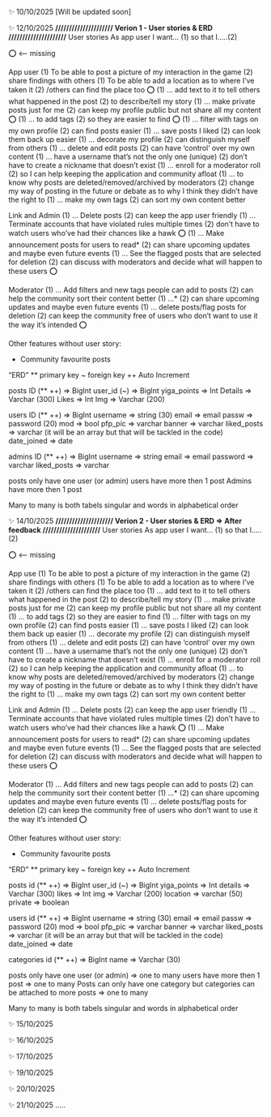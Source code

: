 ✨ 10/10/2025
[Will be updated soon]



✨ 12/10/2025
**///////////////////// Verion 1 - User stories & ERD /////////////////////**
User stories
As app user I want… (1) so that I…..(2)

⭕ <— missing

App user
(1) To be able to post a picture of my interaction in the game (2) share findings with others 
(1) To be able to add a location as to where I’ve taken it (2) /others can find the place too ⭕
(1) … add text to it to tell others what happened in the post (2) to describe/tell my story
(1) … make private posts just for me (2) can keep my profile public but not share all my content ⭕
(1) … to add tags (2) so they are easier to find ⭕
(1) … filter with tags on my own profile (2) can find posts easier
(1) … save posts I liked (2) can look them back up easier
(1) … decorate my profile (2) can distinguish myself from others
(1) … delete and edit posts (2) can have ‘control’ over my own content
(1) … have a username that’s not the only one (unique) (2) don’t have to create a nickname that doesn’t exist
(1) … enroll for a moderator roll (2) so I can help keeping the application and community afloat 
(1) … to know why posts are deleted/removed/archived by moderators (2) change my way of posting in the future or debate as to why I think they didn’t have the right to
(1) … make my own tags (2) can sort my own content better


Link and Admin
(1) … Delete posts (2) can keep the app user friendly 
(1) … Terminate accounts that have violated rules multiple times (2) don’t have to watch users who’ve had their chances like a hawk ⭕
(1) … Make announcement posts for users to read* (2)  can share upcoming updates and maybe even future events
(1) … See the flagged posts that are selected for deletion (2) can discuss with moderators and decide what will happen to these users ⭕

Moderator
(1) … Add filters and new tags people can add to posts (2) can help the community sort their content better
(1) …* (2) can share upcoming updates and maybe even future events
(1) … delete posts/flag posts for deletion (2) can keep the community free of users who don’t want to use it the way it’s intended ⭕


Other features without user story:
- Community favourite posts


“ERD”
** primary key
~ foreign key
++ Auto Increment

posts
ID (** ++) => BigInt
user_id (~) => BigInt
yiga_points => Int
Details => Varchar (300)
Likes => Int
Img => Varchar (200)

users
ID (** ++) => BigInt
username => string (30)
email => email
passw => password (20)
mod => bool 
pfp_pic => varchar 
banner => varchar 
liked_posts => varchar (it will be an array but that will be tackled in the code) 
date_joined => date

admins
ID (** ++) => BigInt
username => string
email =>  email
password => varchar 
liked_posts => varchar   

posts only have one user (or admin)
users have more then 1 post
Admins have more then 1 post  

Many to many is both tabels singular and words in alphabetical order 


✨ 14/10/2025
**///////////////////// Verion 2 - User stories & ERD => After feedback /////////////////////**
User stories
As app user I want… (1) so that I…..(2)

⭕ <— missing

App use
(1) To be able to post a picture of my interaction in the game (2) share findings with others 
(1) To be able to add a location as to where I’ve taken it (2) /others can find the place too 
(1) … add text to it to tell others what happened in the post (2) to describe/tell my story 
(1) … make private posts just for me (2) can keep my profile public but not share all my content 
(1) … to add tags (2) so they are easier to find 
(1) … filter with tags on my own profile (2) can find posts easier 
(1) … save posts I liked (2) can look them back up easier 
(1) … decorate my profile (2) can distinguish myself from others 
(1) … delete and edit posts (2) can have ‘control’ over my own content
(1) … have a username that’s not the only one (unique) (2) don’t have to create a nickname that doesn’t exist 
(1) … enroll for a moderator roll (2) so I can help keeping the application and community afloat 
(1) … to know why posts are deleted/removed/archived by moderators (2) change my way of posting in the future or debate as to why I think they didn’t have the right to
(1) … make my own tags (2) can sort my own content better

Link and Admin
(1) … Delete posts (2) can keep the app user friendly 
(1) … Terminate accounts that have violated rules multiple times (2) don’t have to watch users who’ve had their chances like a hawk ⭕
(1) … Make announcement posts for users to read* (2)  can share upcoming updates and maybe even future events
(1) … See the flagged posts that are selected for deletion (2) can discuss with moderators and decide what will happen to these users ⭕

Moderator
(1) … Add filters and new tags people can add to posts (2) can help the community sort their content better
(1) …* (2) can share upcoming updates and maybe even future events
(1) … delete posts/flag posts for deletion (2) can keep the community free of users who don’t want to use it the way it’s intended ⭕


Other features without user story:
- Community favourite posts

“ERD”
** primary key
~ foreign key
++ Auto Increment

posts
id (** ++) => BigInt
user_id (~) => BigInt
yiga_points => Int
details => Varchar (300)
likes => Int
img => Varchar (200)
location => varchar (50)
private => boolean  
 

users
id (** ++) => BigInt
username => string (30)
email => email
passw => password (20)
mod => bool 
pfp_pic => varchar 
banner => varchar 
liked_posts => varchar (it will be an array but that will be tackled in the code) 
date_joined => date

categories
id (** ++) => BigInt 
name => Varchar (30)

posts only have one user (or admin) => one to many
users have more then 1 post => one to many
Posts can only have one category but categories can be attached to more posts => one to many

Many to many is both tabels singular and words in alphabetical order 


✨ 15/10/2025


✨ 16/10/2025


✨ 17/10/2025


✨ 19/10/2025


✨ 20/10/2025


✨ 21/10/2025
.....
